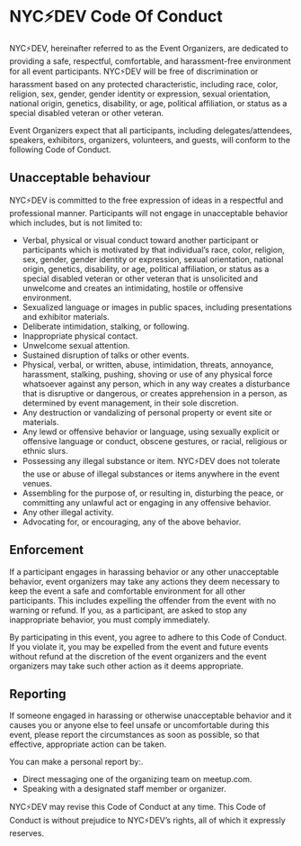 # NYC⚡️DEV Code Of Conduct

NYC⚡️DEV, hereinafter referred to as the Event Organizers, are dedicated to providing a safe, respectful, comfortable, and harassment-free environment for all event participants. NYC⚡️DEV will be free of discrimination or harassment based on any protected characteristic, including race, color, religion, sex, gender, gender identity or expression, sexual orientation, national origin, genetics, disability, or age, political affiliation, or status as a special disabled veteran or other veteran.

Event Organizers expect that all participants, including delegates/attendees, speakers, exhibitors, organizers, volunteers, and guests, will conform to the following Code of Conduct.

## Unacceptable behaviour

NYC⚡️DEV is committed to the free expression of ideas in a respectful and professional manner. Participants will not engage in unacceptable behavior which includes, but is not limited to:

* Verbal, physical or visual conduct toward another participant or participants which is motivated by that individual’s race, color, religion, sex, gender, gender identity or expression, sexual orientation, national origin, genetics, disability, or age, political affiliation, or status as a special disabled veteran or other veteran that is unsolicited and unwelcome and creates an intimidating, hostile or offensive environment.
* Sexualized language or images in public spaces, including presentations and exhibitor materials.
* Deliberate intimidation, stalking, or following.
* Inappropriate physical contact.
* Unwelcome sexual attention.
* Sustained disruption of talks or other events.
* Physical, verbal, or written, abuse, intimidation, threats, annoyance, harassment, stalking, pushing, shoving or use of any physical force whatsoever against any person, which in any way creates a disturbance that is disruptive or dangerous, or creates apprehension in a person, as determined by event management, in their sole discretion.
* Any destruction or vandalizing of personal property or event site or materials.
* Any lewd or offensive behavior or language, using sexually explicit or offensive language or conduct, obscene gestures, or racial, religious or ethnic slurs.
* Possessing any illegal substance or item. NYC⚡️DEV does not tolerate the use or abuse of illegal substances or items anywhere in the event venues.
* Assembling for the purpose of, or resulting in, disturbing the peace, or committing any unlawful act or engaging in any offensive behavior.
* Any other illegal activity.
* Advocating for, or encouraging, any of the above behavior.

## Enforcement

If a participant engages in harassing behavior or any other unacceptable behavior, event organizers may take any actions they deem necessary to keep the event a safe and comfortable environment for all other participants. This includes expelling the offender from the event with no warning or refund. If you, as a participant, are asked to stop any inappropriate behavior, you must comply immediately.

By participating in this event, you agree to adhere to this Code of Conduct. If you violate it, you may be expelled from the event and future events without refund at the discretion of the event organizers and the event organizers may take such other action as it deems appropriate.

## Reporting

If someone engaged in harassing or otherwise unacceptable behavior and it causes you or anyone else to feel unsafe or uncomfortable during this event, please report the circumstances as soon as possible, so that effective, appropriate action can be taken.

You can make a personal report by:.
* Direct messaging one of the organizing team on meetup.com.
* Speaking with a designated staff member or organizer.

NYC⚡️DEV may revise this Code of Conduct at any time. This Code of Conduct is without prejudice to NYC⚡️DEV’s rights, all of which it expressly reserves.
